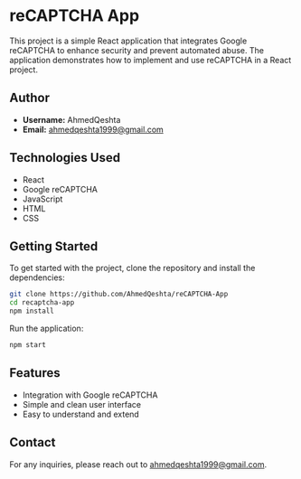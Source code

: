 # reCAPTCHA App

This project is a simple React application that integrates Google reCAPTCHA to enhance security and prevent automated abuse. The application demonstrates how to implement and use reCAPTCHA in a React project.

## Author

- **Username:** AhmedQeshta
- **Email:** ahmedqeshta1999@gmail.com

## Technologies Used

- React
- Google reCAPTCHA
- JavaScript
- HTML
- CSS

## Getting Started

To get started with the project, clone the repository and install the dependencies:

```bash
git clone https://github.com/AhmedQeshta/reCAPTCHA-App
cd recaptcha-app
npm install
```

Run the application:

```bash
npm start
```

## Features

- Integration with Google reCAPTCHA
- Simple and clean user interface
- Easy to understand and extend

## Contact

For any inquiries, please reach out to [ahmedqeshta1999@gmail.com](mailto:ahmedqeshta1999@gmail.com).
